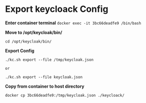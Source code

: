 # Export keycloack Config

**Enter container terminal**
``
docker exec -it 3bc66deadfe9 /bin/bash
``

**Move to /opt/keycloak/bin/**

```
cd /opt/keycloak/bin/
```

**Export Config**
```
./kc.sh export --file /tmp/keycloak.json

or 

./kc.sh export --file keycloak.json
```

**Copy from container to host directory**

```
docker cp 3bc66deadfe9:/tmp/keycloak.json ./keycloack/
```



